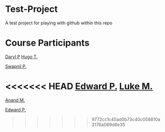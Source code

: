 # Test-Project
A test project for playing with github within this repo


# Course Participants

[Daryl P](https://github.com/darylposnett)
[Hugo T.](https://github.com/hugotavares225)

[Swapnil P.](https://github.com/swap357)

<<<<<<< HEAD
[Edward P.](https://github.com/ejprok)
[Luke M.](https://github.com/DarkOhms)
=======

[Anand M.](https://github.com/AnandMasurkar)

[Edward P.](https://github.com/ejprok)

>>>>>>> 9772cc1c45ad0b73c40c058810a3176a089d6e35
